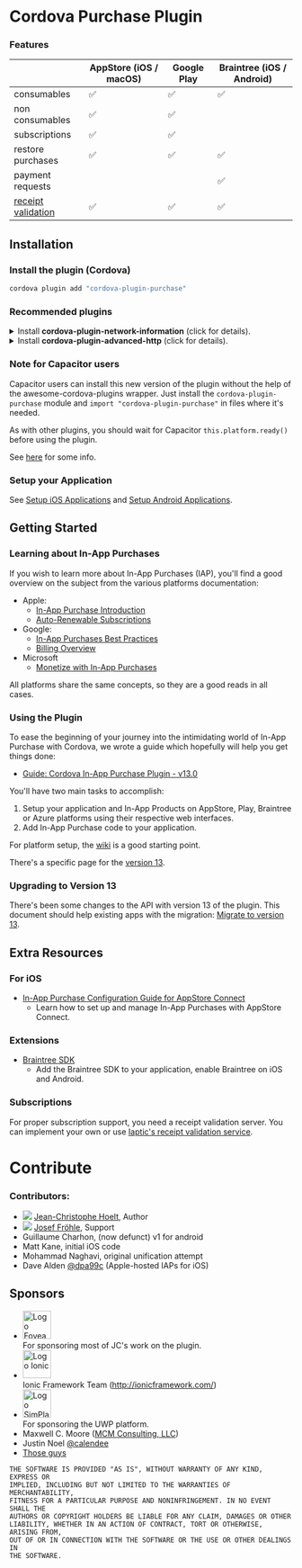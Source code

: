 # Cordova Purchase Plugin


### Features

|  | AppStore (iOS / macOS) | Google Play | Braintree (iOS / Android) |
|--|--|--|--|
| consumables | ✅ | ✅ | ✅ |
| non consumables | ✅ | ✅ |  |
| subscriptions | ✅ | ✅ |  |
| restore purchases | ✅ | ✅ | ✅ |
| payment requests |   |   | ✅ |
| [receipt validation](https://www.iaptic.com) | ✅ | ✅ | ✅ |


## Installation

### Install the plugin (Cordova)

```sh
cordova plugin add "cordova-plugin-purchase"
```


### Recommended plugins

<details>
<summary>
Install <strong>cordova-plugin-network-information</strong> (click for details).
</summary>


Sometimes, the plugin cannot connect to the app store because it has no network connection. It will then retry either:

* periodically after a certain amount of time;
* when the device fires an ['online'](https://developer.mozilla.org/en-US/docs/Web/Events/online) event.

The [cordova-plugin-network-information](https://github.com/apache/cordova-plugin-network-information) plugin is required in order for the `'online'` event to be properly received in the Cordova application. Without it, this plugin will only be able to use the periodic check to determine if the device is back online.

</details>

<details>
<summary>
Install <strong>cordova-plugin-advanced-http</strong> (click for details).
</summary>


When making receipt validation requests, the purchase plugin uses, by default, the browser's ajax capabilities. This sometime causes issues with CORS restriction. CORS also imposes an extra back-and-forth with the server (the CORS preflight request) to ensure the server allows for such request to be made. By installing the [advanced-http plugin](https://github.com/silkimen/cordova-plugin-advanced-http), you get rid of those issue and benefit from the extra feature of the the plugin, like advanced authentication option. Read the [advanced-http](https://github.com/silkimen/cordova-plugin-advanced-http) plugin documentation for details.
</details>

### Note for Capacitor users

Capacitor users can install this new version of the plugin without the help of the awesome-cordova-plugins wrapper. Just install the `cordova-plugin-purchase` module and `import "cordova-plugin-purchase"` in files where it's needed.

As with other plugins, you should wait for Capacitor `this.platform.ready()` before using the plugin.

See [here](https://github.com/danielsogl/awesome-cordova-plugins/issues/4457) for some info.

### Setup your Application

See [Setup iOS Applications](https://github.com/j3k0/cordova-plugin-purchase/wiki/Setup-for-iOS-and-macOS#setup-ios-applications) and [Setup Android Applications](https://github.com/j3k0/cordova-plugin-purchase/wiki/Setup-for-Android-Google-Play#setup-android-applications).

## Getting Started

### Learning about In-App Purchases

If you wish to learn more about In-App Purchases (IAP), you'll find a good overview on the subject from the various platforms documentation:

* Apple:
   * [In-App Purchase Introduction](https://developer.apple.com/in-app-purchase/)
   * [Auto-Renewable Subscriptions](https://developer.apple.com/app-store/subscriptions)
* Google:
   * [In-App Purchases Best Practices](https://developer.android.com/distribute/best-practices/earn/in-app-purchases)
   * [Billing Overview](https://developer.android.com/google/play/billing/billing_overview)
* Microsoft
  * [Monetize with In-App Purchases](https://docs.microsoft.com/en-us/windows/uwp/monetize/in-app-purchases-and-trials)

All platforms share the same concepts, so they are a good reads in all cases.

### Using the Plugin

To ease the beginning of your journey into the intimidating world of In-App Purchase with Cordova, we wrote a guide which hopefully will help you get things done:

* [Guide: Cordova In-App Purchase Plugin - v13.0](https://purchase.cordova.fovea.cc/v/v13.0/)

You'll have two main tasks to accomplish:

 1. Setup your application and In-App Products on AppStore, Play, Braintree or Azure platforms using their respective web interfaces.
 2. Add In-App Purchase code to your application.

For platform setup, the [wiki](https://github.com/j3k0/cordova-plugin-purchase/wiki/Home) is a good starting point.

There's a specific page for the [version 13](./wiki/Version-13).

### Upgrading to Version 13

There's been some changes to the API with version 13 of the plugin. This document should help existing apps with the migration: [Migrate to version 13](https://github.com/j3k0/cordova-plugin-purchase/wiki/HOWTO:-Migrate-to-v13).

## Extra Resources

### For iOS

 - [In-App Purchase Configuration Guide for AppStore Connect](https://developer.apple.com/support/app-store-connect/)
   - Learn how to set up and manage In-App Purchases with AppStore Connect.

### Extensions

 - [Braintree SDK](https://github.com/j3k0/cordova-plugin-purchase-braintree)
   - Add the Braintree SDK to your application, enable Braintree on iOS and Android.

### Subscriptions

For proper subscription support, you need a receipt validation server. You can
implement your own or use [Iaptic's receipt validation service](https://www.iaptic.com).

# Contribute

### Contributors:

 * ![](https://avatars1.githubusercontent.com/u/191881?s=64&v=4) [Jean-Christophe Hoelt](https://github.com/j3k0), Author
 * ![](https://avatars3.githubusercontent.com/u/1674289?s=64&v=4) [Josef Fröhle](https://github.com/Dexus), Support
 * Guillaume Charhon, (now defunct) v1 for android
 * Matt Kane, initial iOS code
 * Mohammad Naghavi, original unification attempt
 * Dave Alden [@dpa99c](https://github.com/dpa99c) (Apple-hosted IAPs for iOS)

## Sponsors

 * <a href="https://fovea.cc"><img alt="Logo Fovea" src="https://fovea.cc/blog/wp-content/uploads/2017/09/fovea-logo-flat-128.png" height="50" /></a><br/>For sponsoring most of JC's work on the plugin.
 * <img alt="Logo Ionic" src="https://www.fovea.cc/files/Ionic-logo-landscape.png" height="50"><br/>Ionic Framework Team (http://ionicframework.com/)
 * <a href="https://www.simplan.de/"><img alt="Logo SimPlan" src="https://files.fovea.cc/wp-content/uploads/SimPlan-Logo.png" height="50"></a><br/>For sponsoring the UWP platform.
 * Maxwell C. Moore ([MCM Consulting, LLC](http://mcmconsulting.biz))
 * Justin Noel [@calendee](https://github.com/calendee)
 * [Those guys](https://www.indiegogo.com/projects/phonegap-cordova-in-app-purchase-ios-and-android#pledges)



```
THE SOFTWARE IS PROVIDED "AS IS", WITHOUT WARRANTY OF ANY KIND, EXPRESS OR
IMPLIED, INCLUDING BUT NOT LIMITED TO THE WARRANTIES OF MERCHANTABILITY,
FITNESS FOR A PARTICULAR PURPOSE AND NONINFRINGEMENT. IN NO EVENT SHALL THE
AUTHORS OR COPYRIGHT HOLDERS BE LIABLE FOR ANY CLAIM, DAMAGES OR OTHER
LIABILITY, WHETHER IN AN ACTION OF CONTRACT, TORT OR OTHERWISE, ARISING FROM,
OUT OF OR IN CONNECTION WITH THE SOFTWARE OR THE USE OR OTHER DEALINGS IN
THE SOFTWARE.
```
